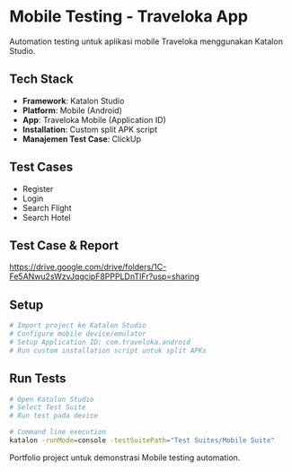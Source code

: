 # Mobile Testing - Traveloka App

Automation testing untuk aplikasi mobile Traveloka menggunakan Katalon Studio.

## Tech Stack
- **Framework**: Katalon Studio
- **Platform**: Mobile (Android)
- **App**: Traveloka Mobile (Application ID)
- **Installation**: Custom split APK script
- **Manajemen Test Case**: ClickUp

## Test Cases
- Register
- Login
- Search Flight
- Search Hotel

## Test Case & Report
https://drive.google.com/drive/folders/1C-Fe5ANwu2sWzvJqqcipF8PPPLDnTIFr?usp=sharing

## Setup
```bash
# Import project ke Katalon Studio
# Configure mobile device/emulator
# Setup Application ID: com.traveloka.android
# Run custom installation script untuk split APKs
```

## Run Tests
```bash
# Open Katalon Studio
# Select Test Suite
# Run test pada device

# Command line execution
katalon -runMode=console -testSuitePath="Test Suites/Mobile Suite"
```

Portfolio project untuk demonstrasi Mobile testing automation.
